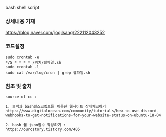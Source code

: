 

bash shell script

### 상세내용 기재
https://blog.naver.com/jogilsang/222112043252

### 코드설정
```
sudo crontab -e 
*/5 * * * * /위치/쉘파일.sh
sudo crontab -l
sudo cat /var/log/cron | grep 쉘파일.sh
```

### 참조 및 출처
```
source of cc :

1. 슬랙과 bash쉘스크립트를 이용한 웹사이트 상태체크하기
https://www.digitalocean.com/community/tutorials/how-to-use-discord-webhooks-to-get-notifications-for-your-website-status-on-ubuntu-18-04

2. bash 쉘 json함수 작성하기 :
https://ourcstory.tistory.com/405
```
